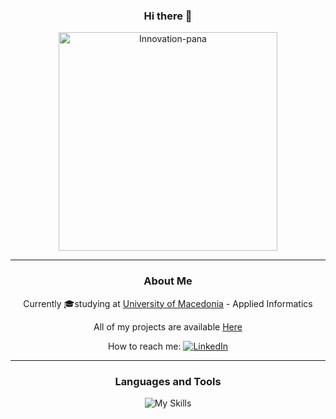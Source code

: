 <h3 align="center">Hi there 👋</h3>

<p align="center">
  <img src="https://github.com/ElisavetKanidou/ElisavetKanidou/assets/102418371/2321180b-290b-4979-bd24-c2cb91e2f9ea" alt="Innovation-pana" width="350">
</p>

---

<h3 align="center">About Me</h3>

<p align="center">Currently 🎓studying at <a href="https://www.uom.gr/">University of Macedonia</a> - Applied Informatics</p>

<p align="center">All of my projects are available <a href="https://github.com/ElisavetKanidou?tab=repositories">Here</a></p>

<p align="center">How to reach me: <a href="https://www.linkedin.com/in/elisavet-kanidou-537844223/"><img src="https://img.shields.io/badge/LinkedIn-0077B5?style=for-the-badge&logo=linkedin&logoColor=white" alt="LinkedIn"></a></p>

---

<h3 align="center">Languages and Tools</h3>

<p align="center">
  <img src="https://skillicons.dev/icons?i=java,py,r,c,androidstudio,vscode" alt="My Skills">
</p>

